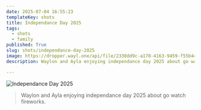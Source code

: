 ```yaml
---
date: 2025-07-04 16:55:23
templateKey: shots
title: Independance Day 2025
tags:
  - shots
  - family
published: True
slug: shots/independance-day-2025
image: https://dropper.wayl.one/api/file/2330dd9c-a170-4163-9459-f55b44993705.webp
description: Waylon and Ayla enjoying independance day 2025 about go watch fireworks.

---
```


![Independance Day 2025](https://dropper.wayl.one/api/file/2330dd9c-a170-4163-9459-f55b44993705.webp)

> Waylon and Ayla enjoying independance day 2025 about go watch fireworks.

